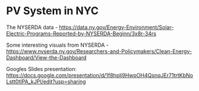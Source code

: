 # PV System in NYC

The NYSERDA data - https://data.ny.gov/Energy-Environment/Solar-Electric-Programs-Reported-by-NYSERDA-Beginn/3x8r-34rs

Some interesting visuals from NYSERDA - https://www.nyserda.ny.gov/Researchers-and-Policymakers/Clean-Energy-Dashboard/View-the-Dashboard

Googles Slides presentation:
https://docs.google.com/presentation/d/1f8hplj9HwpOH4QsnqJEr71trtKbNoLstt0tIPA_kJPI/edit?usp=sharing
